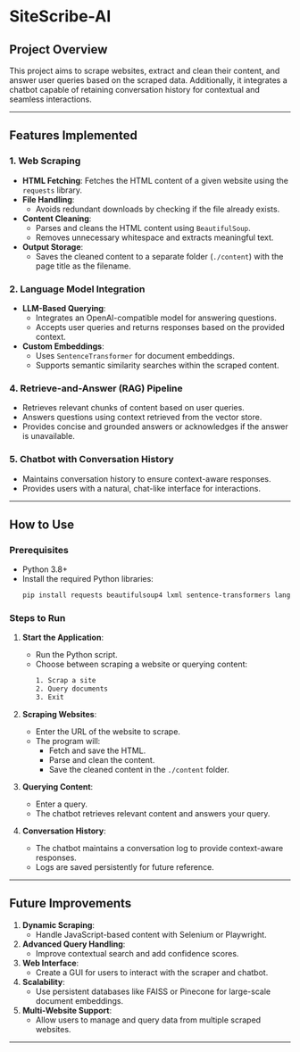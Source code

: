 # SiteScribe-AI

## **Project Overview**
This project aims to scrape websites, extract and clean their content, and answer user queries based on the scraped data. Additionally, it integrates a chatbot capable of retaining conversation history for contextual and seamless interactions.

---

## **Features Implemented**

### 1. **Web Scraping**
- **HTML Fetching**: Fetches the HTML content of a given website using the `requests` library.
- **File Handling**:
  - Avoids redundant downloads by checking if the file already exists.
- **Content Cleaning**:
  - Parses and cleans the HTML content using `BeautifulSoup`.
  - Removes unnecessary whitespace and extracts meaningful text.
- **Output Storage**:
  - Saves the cleaned content to a separate folder (`./content`) with the page title as the filename.

### 2. **Language Model Integration**
- **LLM-Based Querying**:
  - Integrates an OpenAI-compatible model for answering questions.
  - Accepts user queries and returns responses based on the provided context.
- **Custom Embeddings**:
  - Uses `SentenceTransformer` for document embeddings.
  - Supports semantic similarity searches within the scraped content.

### 4. **Retrieve-and-Answer (RAG) Pipeline**
- Retrieves relevant chunks of content based on user queries.
- Answers questions using context retrieved from the vector store.
- Provides concise and grounded answers or acknowledges if the answer is unavailable.

### 5. **Chatbot with Conversation History**
- Maintains conversation history to ensure context-aware responses.
- Provides users with a natural, chat-like interface for interactions.

---

## **How to Use**

### **Prerequisites**
- Python 3.8+
- Install the required Python libraries:
  ```bash
  pip install requests beautifulsoup4 lxml sentence-transformers langchain-community langchain-core langchain-google-vertexai
  ```

### **Steps to Run**
1. **Start the Application**:
   - Run the Python script.
   - Choose between scraping a website or querying content:
     ```bash
     1. Scrap a site
     2. Query documents
     3. Exit
     ```

2. **Scraping Websites**:
   - Enter the URL of the website to scrape.
   - The program will:
     - Fetch and save the HTML.
     - Parse and clean the content.
     - Save the cleaned content in the `./content` folder.

3. **Querying Content**:
   - Enter a query.
   - The chatbot retrieves relevant content and answers your query.

4. **Conversation History**:
   - The chatbot maintains a conversation log to provide context-aware responses.
   - Logs are saved persistently for future reference.

---


## **Future Improvements**
1. **Dynamic Scraping**:
   - Handle JavaScript-based content with Selenium or Playwright.
2. **Advanced Query Handling**:
   - Improve contextual search and add confidence scores.
3. **Web Interface**:
   - Create a GUI for users to interact with the scraper and chatbot.
4. **Scalability**:
   - Use persistent databases like FAISS or Pinecone for large-scale document embeddings.
5. **Multi-Website Support**:
   - Allow users to manage and query data from multiple scraped websites.

---
